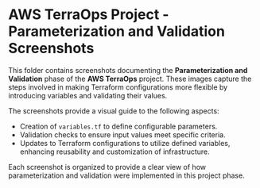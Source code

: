 # AWS TerraOps Project - Parameterization and Validation Screenshots

This folder contains screenshots documenting the **Parameterization and Validation** phase of the **AWS TerraOps** project. These images capture the steps involved in making Terraform configurations more flexible by introducing variables and validating their values.

The screenshots provide a visual guide to the following aspects:
- Creation of `variables.tf` to define configurable parameters.
- Validation checks to ensure input values meet specific criteria.
- Updates to Terraform configurations to utilize defined variables, enhancing reusability and customization of infrastructure.

Each screenshot is organized to provide a clear view of how parameterization and validation were implemented in this project phase.
